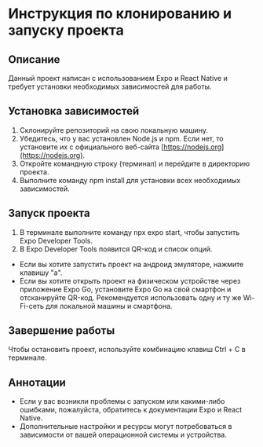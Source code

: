 # Инструкция по клонированию и запуску проекта 

## Описание
Данный проект написан с использованием Expo и React Native и требует установки необходимых зависимостей для работы.

## Установка зависимостей
1. Склонируйте репозиторий на свою локальную машину.
2. Убедитесь, что у вас установлен Node.js и npm. Если нет, то установите их с официального веб-сайта [https://nodejs.org](https://nodejs.org).
3. Откройте командную строку (терминал) и перейдите в директорию проекта.
4. Выполните команду npm install для установки всех необходимых зависимостей.

## Запуск проекта
1. В терминале выполните команду npx expo start, чтобы запустить Expo Developer Tools.
2. В Expo Developer Tools появится QR-код и список опций.
  - Если вы хотите запустить проект на андроид эмуляторе, нажмите клавишу "a".
  - Если вы хотите открыть проект на физическом устройстве через приложение Expo Go, установите Expo Go на свой смартфон и отсканируйте QR-код.
Рекомендуется использовать одну и ту же Wi-Fi-сеть для локальной машины и смартфона.

## Завершение работы
Чтобы остановить проект, используйте комбинацию клавиш Ctrl + C в терминале.

## Аннотации
- Если у вас возникли проблемы с запуском или какими-либо ошибками, пожалуйста, обратитесь к документации Expo и React Native.
- Дополнительные настройки и ресурсы могут потребоваться в зависимости от вашей операционной системы и устройства.